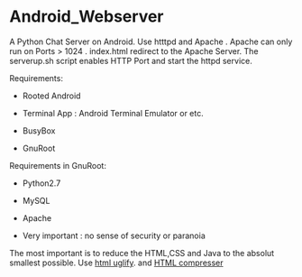# Android_Webserver
A Python Chat Server on Android. Use htttpd and Apache . Apache can only run on Ports > 1024 . index.html redirect to the Apache Server. The serverup.sh script enables HTTP Port and start the httpd service.

Requirements:
 
- Rooted Android 

- Terminal App      : Android Terminal Emulator or etc.

- BusyBox

- GnuRoot

Requirements in GnuRoot:

- Python2.7

- MySQL

- Apache

- Very important    : no sense of security or paranoia

The most important is to reduce the HTML,CSS and Java to the absolut smallest possible. Use [html uglify](http://minifycode.com/html-minifier/). and [HTML compresser](http://htmlcompressor.com/compressor/)
